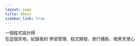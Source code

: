 ```yaml
---
layout: page
title: About
sidebar_link: true
---
```


<p class="message">
  一個程式設計師<br>
  在這個天地，紀錄我的 學習管理、程式開發、旅行攝影、暗黑天使心
</p>
